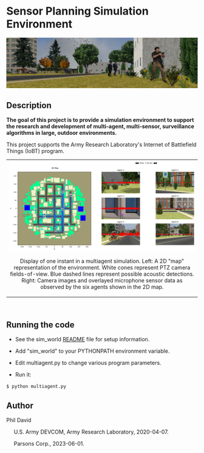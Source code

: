 
# Sensor Planning Simulation Environment

 <p align="center">  
 <img src="README.images/banner.png">
 </p>
 
## Description

**The goal of this project is to provide a simulation environment to support the research and development of multi-agent, multi-sensor, surveillance algorithms in large, outdoor environments.**

This project supports the Army Research Laboratory's Internet of Battlefield Things (IoBT) program. 

<table>
<tr>
<td><img src="README.images/multiagent_display.jpg"><br>
<p align="center"> Display of one instant in a multiagent simulation.  Left: A 2D "map" representation of the environment.  White cones represent PTZ camera fields-of-view. Blue dashed lines represent possible acoustic detections. Right: Camera images and overlayed microphone sensor data as observed by the six agents shown in the 2D map. </td></p>
</tr>
</table><br>

## Running the code

* See the sim_world [README](/README.md) file for setup information.

* Add "sim_world" to your PYTHONPATH environment variable.

* Edit multiagent.py to change various program parameters.

* Run it:
~~~bash
$ python multiagent.py
~~~
 
## Author

Phil David

&nbsp;&nbsp;&nbsp;&nbsp; U.S. Army DEVCOM, Army Research Laboratory, 2020-04-07.

&nbsp;&nbsp;&nbsp;&nbsp; Parsons Corp., 2023-06-01.




